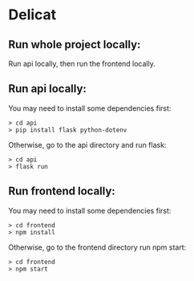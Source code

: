 # Delicat

## Run whole project locally:
Run api locally, then run the frontend locally.

## Run api locally:
You may need to install some dependencies first:

    > cd api
    > pip install flask python-dotenv

Otherwise, go to the api directory and run flask:

    > cd api
    > flask run

## Run frontend locally:
You may need to install some dependencies first:

    > cd frontend
    > npm install

Otherwise, go to the frontend directory run npm start:

    > cd frontend  
    > npm start


